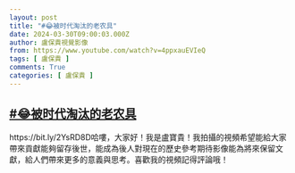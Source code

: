```yaml
---
layout: post
title: "#😂被时代淘汰的老农具"
date: 2024-03-30T09:00:03.000Z
author: 盧保貴視覺影像
from: https://www.youtube.com/watch?v=4ppxauEVIeQ
tags: [ 盧保貴 ]
comments: True
categories: [ 盧保貴 ]
---
```

<!--1711789203000-->
[#😂被时代淘汰的老农具](https://www.youtube.com/watch?v=4ppxauEVIeQ)
------

<div>
https://bit.ly/2YsRD8D哈嘍，大家好！我是盧寶貴！我拍攝的視頻希望能給大家帶來貢獻能夠留存後世，能成為後人對現在的歷史參考期待影像能為將來保留文獻，給人們帶來更多的意義與思考。喜歡我的視頻記得評論哦！
</div>
